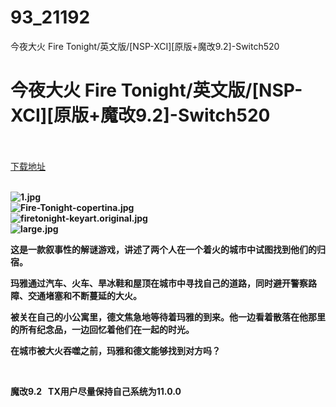 # 93_21192
今夜大火 Fire Tonight/英文版/[NSP-XCI][原版+魔改9.2]-Switch520
# 今夜大火 Fire Tonight/英文版/[NSP-XCI][原版+魔改9.2]-Switch520
 <br/></br>
[下载地址](https://www.switch520.cc/article/21192 "下载地址")
<br/></br>

<p><strong><img title="1.jpg" src="https://www.switch520.cc/muke_img/2021_08_13_b233b5b60fdbf.jpg" alt="1.jpg"></strong><br>
<strong><img title="Fire-Tonight-copertina.jpg" src="https://www.switch520.cc/muke_img/2021_08_13_eaca31cc3a498.jpg" alt="Fire-Tonight-copertina.jpg"></strong><br>
<strong><img title="firetonight-keyart.original.jpg" src="https://www.switch520.cc/muke_img/2021_08_13_56de44d053698.jpg" alt="firetonight-keyart.original.jpg"></strong><br>
<strong><img title="large.jpg" src="https://www.switch520.cc/muke_img/2021_08_13_84f8a16355909.jpg" alt="large.jpg">&nbsp;</strong></p>
<p><strong>这是一款叙事性的解谜游戏，讲述了两个人在一个着火的城市中试图找到他们的归宿。</strong></p>
<p><strong>玛雅通过汽车、火车、旱冰鞋和屋顶在城市中寻找自己的道路，同时避开警察路障、交通堵塞和不断蔓延的大火。</strong></p>
<p><strong>被关在自己的小公寓里，德文焦急地等待着玛雅的到来。他一边看着散落在他那里的所有纪念品，一边回忆着他们在一起的时光。</strong></p>
<p><strong>在城市被大火吞噬之前，玛雅和德文能够找到对方吗？</strong></p>
<p>&nbsp;</p>
<p><strong>魔改9.2 &nbsp;&nbsp;TX用户尽量保持自己系统为11.0.0</strong></p>

